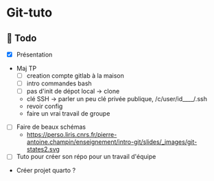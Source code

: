 # Git-tuto

## :construction: Todo

- [x] Présentation
- Maj TP
  - [ ] creation compte gitlab à la maison
  - [ ] intro commandes bash
  - [ ] pas d'init de dépot local -> clone
  - clé SSH -> parler un peu clé privée publique, /c/user/id____/.ssh
  - revoir config
  - faire un vrai travail de groupe
- [ ] Faire de beaux schémas
  - https://perso.liris.cnrs.fr/pierre-antoine.champin/enseignement/intro-git/slides/_images/git-states2.svg
- [ ] Tuto pour créer son répo pour un travail d'équipe
- Créer projet quarto ?
